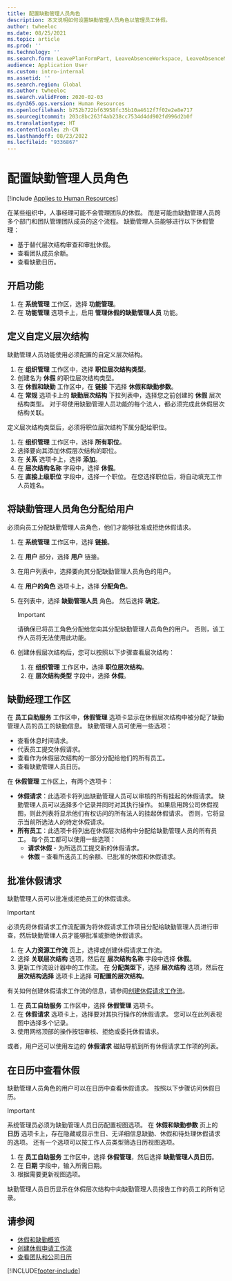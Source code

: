 ```yaml
---
title: 配置缺勤管理人员角色
description: 本文说明如何设置缺勤管理人员角色以管理员工休假。
author: twheeloc
ms.date: 08/25/2021
ms.topic: article
ms.prod: ''
ms.technology: ''
ms.search.form: LeavePlanFormPart, LeaveAbsenceWorkspace, LeaveAbsenceManager
audience: Application User
ms.custom: intro-internal
ms.assetid: ''
ms.search.region: Global
ms.author: twheeloc
ms.search.validFrom: 2020-02-03
ms.dyn365.ops.version: Human Resources
ms.openlocfilehash: b752b722bf63958fc35b10a4612f7f02e2e8e717
ms.sourcegitcommit: 203c8bc263f4ab238cc7534d4dd902fd996d2b0f
ms.translationtype: HT
ms.contentlocale: zh-CN
ms.lasthandoff: 08/23/2022
ms.locfileid: "9336867"
---
```

# <a name="configure-the-absence-manager-role"></a>配置缺勤管理人员角色


[!include [Applies to Human Resources](../includes/applies-to-hr.md)]

在某些组织中，人事经理可能不会管理团队的休假。 而是可能由缺勤管理人员跨多个部门和团队管理团队成员的这个流程。 缺勤管理人员能够进行以下休假管理：

- 基于替代层次结构审查和审批休假。
- 查看团队成员余额。
- 查看缺勤日历。

## <a name="turn-on-the-feature"></a>开启功能

1. 在 **系统管理** 工作区，选择 **功能管理**。
2. 在 **功能管理** 选项卡上，启用 **管理休假的缺勤管理人员** 功能。

## <a name="define-a-custom-hierarchy"></a>定义自定义层次结构

缺勤管理人员功能使用必须配置的自定义层次结构。

1. 在 **组织管理** 工作区中，选择 **职位层次结构类型**。
2. 创建名为 **休假** 的职位层次结构类型。
3. 在 **休假和缺勤** 工作区中，在 **链接** 下选择 **休假和缺勤参数**。
4. 在 **常规** 选项卡上的 **缺勤层次结构** 下拉列表中，选择您之前创建的 **休假** 层次结构类型。 对于将使用缺勤管理人员功能的每个法人，都必须完成此休假层次结构关联。

定义层次结构类型后，必须将职位层次结构下属分配给职位。

1. 在 **组织管理** 工作区中，选择 **所有职位**。
2. 选择要向其添加休假层次结构的职位。
3. 在 **关系** 选项卡上，选择 **添加**。
4. 在 **层次结构名称** 字段中，选择 **休假**。
5. 在 **直接上级职位** 字段中，选择一个职位。 在您选择职位后，将自动填充工作人员姓名。

## <a name="assign-the-absence-manager-role-to-a-user"></a>将缺勤管理人员角色分配给用户

必须向员工分配缺勤管理人员角色，他们才能够批准或拒绝休假请求。

1. 在 **系统管理** 工作区中，选择 **链接**。
2. 在 **用户** 部分，选择 **用户** 链接。
3. 在用户列表中，选择要向其分配缺勤管理人员角色的用户。
4. 在 **用户的角色** 选项卡上，选择 **分配角色**。
5. 在列表中，选择 **缺勤管理人员** 角色。 然后选择 **确定**。

    > [!IMPORTANT]
    > 请确保已将员工角色分配给您向其分配缺勤管理人员角色的用户。 否则，该工作人员将无法使用此功能。

6. 创建休假层次结构后，您可以按照以下步骤查看层次结构：

    1. 在 **组织管理** 工作区中，选择 **职位层次结构**。
    2. 在 **层次结构类型** 字段中，选择 **休假**。

## <a name="absence-manager-workspace"></a>缺勤经理工作区

在 **员工自助服务** 工作区中，**休假管理** 选项卡显示在休假层次结构中被分配了缺勤管理人员的员工的缺勤信息。 缺勤管理人员可使用一些选项： 
 - 查看休息时间请求。</br>
 - 代表员工提交休假请求。</br>
 - 查看作为休假层次结构的一部分分配给他们的所有员工。</br>
 - 查看缺勤管理人员日历。</br>

在 **休假管理** 工作区上，有两个选项卡：
 - **休假请求**：此选项卡将列出缺勤管理人员可以审核的所有挂起的休假请求。 缺勤管理人员可以选择多个记录并同时对其执行操作。 如果启用跨公司休假视图，则此列表将显示他们有权访问的所有法人的挂起休假请求。 否则，它将显示当前所选法人的待定休假请求。 </br>
 - **所有员工**：此选项卡将列出在休假层次结构中分配给缺勤管理人员的所有员工。 每个员工都可以使用一些选项：
    - **请求休假** - 为所选员工提交新的休假请求。</br>
    - **休假** – 查看所选员工的余额、已批准的休假和休假请求。</br>

## <a name="approve-time-off-requests"></a>批准休假请求

缺勤管理人员可以批准或拒绝员工的休假请求。 

> [!IMPORTANT]
> 必须先将休假请求工作流配置为将休假请求工作项目分配给缺勤管理人员进行审查，然后缺勤管理人员才能够批准或拒绝休假请求。
>
> 1. 在 **人力资源工作流** 页上，选择或创建休假请求工作流。
> 2. 选择 **关联层次结构** 选项，然后在 **层次结构名称** 字段中选择 **休假**。
> 3. 更新工作流设计器中的工作流。 在 **分配类型下**，选择 **层次结构** 选项，然后在 **层次结构选择** 选项卡上选择 **可配置的层次结构**。
>
> 有关如何创建休假请求工作流的信息，请参阅[创建休假请求工作流](hr-leave-and-absence-workflow.md)。

1. 在 **员工自助服务** 工作区中，选择 **休假管理** 选项卡。
2. 在 **休假请求** 选项卡上，选择要对其执行操作的休假请求。 您可以在此列表视图中选择多个记录。
3. 使用网格顶部的操作按钮审核、拒绝或委托休假请求。 

或者，用户还可以使用左边的 **休假请求** 磁贴导航到所有休假请求工作项的列表。 

## <a name="view-time-off-in-the-calendar"></a>在日历中查看休假

缺勤管理人员角色的用户可以在日历中查看休假请求。 按照以下步骤访问休假日历。

> [!IMPORTANT]
> 系统管理员必须为缺勤管理人员日历配置视图选项。 在 **休假和缺勤参数** 页上的 **日历** 选项卡上，存在隐藏或显示生日、无详细信息缺勤、休假和待处理休假请求的选项。 还有一个选项可以按工作人员类型筛选日历视图选项。

1. 在 **员工自助服务** 工作区中，选择 **休假管理**，然后选择 **缺勤管理人员日历**。
2. 在 **日期** 字段中，输入所需日期。
3. 根据需要更新视图选项。

缺勤管理人员日历显示在休假层次结构中向缺勤管理人员报告工作的员工的所有记录。

## <a name="see-also"></a>请参阅

- [休假和缺勤概览](hr-leave-and-absence-overview.md)
- [创建休假申请工作流](hr-leave-and-absence-workflow.md)
- [查看团队和公司日历](hr-employee-self-service-calendar.md)

[!INCLUDE[footer-include](../includes/footer-banner.md)]
